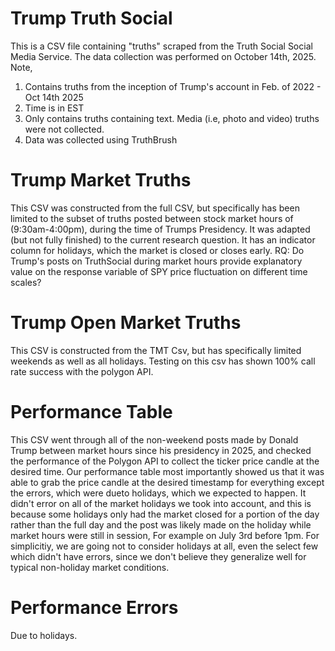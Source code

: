 # Trump Truth Social
This is a CSV file containing "truths" scraped from the Truth Social Social Media Service. The data collection was performed on October 14th, 2025. Note, 
1) Contains truths from the inception of Trump's account in Feb. of 2022 - Oct 14th 2025
2) Time is in EST
3) Only contains truths containing text. Media (i.e, photo and video) truths were not collected.
4) Data was collected using TruthBrush 


# Trump Market Truths
This CSV was constructed from the full CSV, but specifically has been limited to the subset of truths posted between stock market hours of (9:30am-4:00pm), during the time of Trumps Presidency. 
It was adapted (but not fully finished) to the current research question. It has an indicator column for holidays, which the market is closed or closes early. 
RQ: Do Trump's posts on TruthSocial during market hours provide explanatory value on the response variable of SPY price fluctuation on different time scales? 

# Trump Open Market Truths
This CSV is constructed from the TMT Csv, but has specifically limited weekends as well as all holidays. Testing on this csv has shown 100% call rate success with the polygon API. 

# Performance Table
This CSV went through all of the non-weekend posts made by Donald Trump between market hours since his presidency in 2025, and checked the performance of the Polygon API to collect the ticker price candle at the desired time. 
Our performance table most importantly showed us that it was able to grab the price candle at the desired timestamp for everything except the errors, which were dueto  holidays, which we expected to happen. It didn't error on all of the market holidays we took into account, and this is because some holidays only had the market closed for a portion of the day rather than the full day and the post was likely made on the holiday while market hours were still in session, For example on July 3rd before 1pm. For simplicitiy, we are going not to consider holidays at all, even the select few which didn't have errors, since we don't believe they generalize well for typical non-holiday market conditions.  

# Performance Errors 
Due to holidays. 

